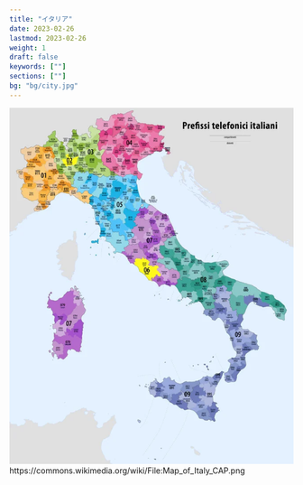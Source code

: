```yaml
---
title: "イタリア"
date: 2023-02-26
lastmod: 2023-02-26
weight: 1
draft: false
keywords: [""]
sections: [""]
bg: "bg/city.jpg"
---
```



<div class="googlemap-if">

<img src="2023-03-18-01-05-33.png">
https://commons.wikimedia.org/wiki/File:Map_of_Italy_CAP.png
</div>